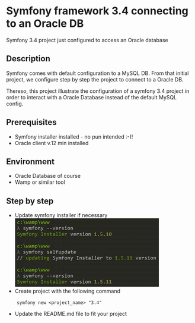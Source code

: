 Symfony framework 3.4 connecting to an Oracle DB
====================================================

Symfony 3.4 project just configured to access an Oracle database

## Description

Symfony comes with default configuration to a MySQL DB. From that initial project,
we configure step by step the project to connect to a Oracle DB.

Thereso, this project illustrate the configuration of a symfony 3.4 project in order to
interact with a Oracle Database instead of the default MySQL config.

## Prerequisites

* Symfony installer installed - no pun intended :-)!
* Oracle client v.12 min installed

## Environment

* Oracle Database of course
* Wamp or similar tool

## Step by step

* Update symfony installer if necessary
![Screenshot_1](docs/img/Symfony-Installer-Update.JPG)
* Create project with the following command
```
    symfony new <project_name> "3.4"
```
* Update the README.md file to fit your project
